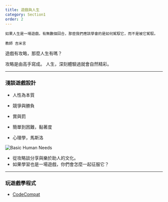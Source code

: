 ```yaml
---
title: 遊戲與人生
category: Section1
order: 2
---
```


```
如果人生是一場遊戲，有無數個回合，那麼我們應該學會的是如何駕馭它，而不是被它駕馭。

教師 吉米言
```

遊戲有攻略，那麼人生有嗎？

攻略是由高手寫成。
人生，深刻體驗過就會自然精彩。

---

### 淺談遊戲設計
+ 人性為本質
+ 競爭與勝負
+ 賞與罰
+ 簡單到困難，黏著度

+ 心理學，馬斯洛

![Basic Human Needs](/icixin/images/lessons/section1-1.jpg)

+ 從攻略談分享與樂於助人的文化。
+ 如果學習也是一場遊戲，你們會怎麼一起征服它？

---

### 玩遊戲學程式

+ [CodeCompat](https://codecombat.com/)